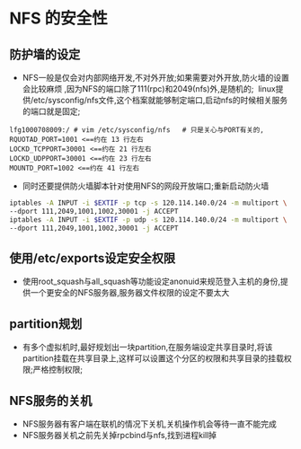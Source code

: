 
# NFS 的安全性

## 防护墙的设定
* NFS一般是仅会对内部网络开发,不对外开放;如果需要对外开放,防火墙的设置会比较麻烦 ,因为NFS的端口除了111(rpc)和2049(nfs)外,是随机的;
  linux提供/etc/sysconfig/nfs文件,这个档案就能够制定端口,启动nfs的时候相关服务的端口就是固定; 
```
lfg1000708009:/ # vim /etc/sysconfig/nfs   # 只是关心与PORT有关的,
RQUOTAD_PORT=1001 <==约在 13 行左右
LOCKD_TCPPORT=30001 <==约在 21 行左右
LOCKD_UDPPORT=30001 <==约在 23 行左右
MOUNTD_PORT=1002 <==约在 41 行左右
```
* 同时还要提供防火墙脚本针对使用NFS的网段开放端口;重新启动防火墙
```bash
iptables -A INPUT -i $EXTIF -p tcp -s 120.114.140.0/24 -m multiport \
--dport 111,2049,1001,1002,30001 -j ACCEPT
iptables -A INPUT -i $EXTIF -p udp -s 120.114.140.0/24 -m multiport \
--dport 111,2049,1001,1002,30001 -j ACCEPT
```

## 使用/etc/exports设定安全权限
* 使用root_squash与all_squash等功能设定anonuid来规范登入主机的身份,提供一个更安全的NFS服务器,服务器文件权限的设定不要太大
## partition规划
* 有多个虚拟机时,最好规划出一块partition,在服务端设定共享目录时,将该partition挂载在共享目录上,这样可以设置这个分区的权限和共享目录的挂载权限;严格控制权限;

## NFS服务的关机

* NFS服务器有客户端在联机的情况下关机,关机操作机会等待一直不能完成
* NFS服务器关机之前先关掉rpcbind与nfs,找到进程kill掉
